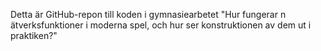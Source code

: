 Detta är GitHub-repon till koden i gymnasiearbetet "Hur fungerar n ̈atverksfunktioner i moderna spel, och hur ser konstruktionen av dem ut i praktiken?"
